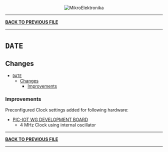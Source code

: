 
<p align="center">
  <img src="http://www.mikroe.com/img/designs/beta/logo_small.png?raw=true" alt="MikroElektronika"/>
</p>

---

**[BACK TO PREVIOUS FILE](../changelog.md)**

---

# `DATE`

## Changes

- [`DATE`](#date)
  - [Changes](#changes)
    + [Improvements](#improvements)

### Improvements

Preconfigured Clock settings added for following hardware:

+ [PIC-IOT WG DEVELOPMENT BOARD](https://www.microchip.com/en-us/development-tool/AC164164)
  + 4 MHz Clock using internal oscillator

---

**[BACK TO PREVIOUS FILE](../changelog.md)**

---
